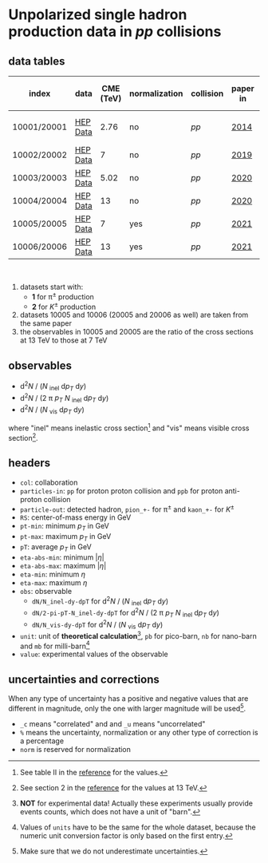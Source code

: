 # Unpolarized single hadron production data in <i>pp</i> collisions

## data tables

| index       | data                     | CME (TeV) | normalization | collision | paper in             | data recorded in | collaboration |
| -----       | -----                    | -----     | -----         | -----     | -----                | -----            | -----         |
| 10001/20001 | [HEP Data][link.10001.d] | 2.76      | no            | <i>pp</i> | [2014][link.10001.p] | 2010 and 2011    | ALICE         |
| 10002/20002 | [HEP Data][link.10002.d] | 7         | no            | <i>pp</i> | [2019][link.10002.p] | 2010             | ALICE         |
| 10003/20003 | [HEP Data][link.10003.d] | 5.02      | no            | <i>pp</i> | [2020][link.10003.p] | 2015             | ALICE         |
| 10004/20004 | [HEP Data][link.10004.d] | 13        | no            | <i>pp</i> | [2020][link.10004.p] | 2016             | ALICE         |
| 10005/20005 | [HEP Data][link.10005.d] | 7         | yes           | <i>pp</i> | [2021][link.10005.p] | 2015             | ALICE         |
| 10006/20006 | [HEP Data][link.10005.d] | 13        | yes           | <i>pp</i> | [2021][link.10005.p] | 2015             | ALICE         |

<br/>

1. datasets start with:
    - <b>1</b> for &pi;<sup>&pm;</sup> production
    - <b>2</b> for <i>K</i><sup>&pm;</sup> production
2. datasets 10005 and 10006 (20005 and 20006 as well) are taken from the same paper
3. the observables in 10005 and 20005 are the ratio of the cross sections at 13 TeV to those at 7 TeV

[link.10001.d]: https://www.hepdata.net/record/ins1276299 'HEPData'
[link.10002.d]: https://www.hepdata.net/record/ins1684320 'HEPData'
[link.10003.d]: https://www.hepdata.net/record/ins1759506 'HEPData'
[link.10004.d]: https://www.hepdata.net/record/ins1784041 'HEPData'
[link.10005.d]: https://www.hepdata.net/record/ins1797443 'HEPData'

[link.10001.p]: https://doi.org/10.1016/j.physletb.2014.07.011 'DOI'
[link.10002.p]: https://doi.org/10.1103/PhysRevC.99.024906 'DOI'
[link.10003.p]: https://doi.org/10.1103/PhysRevC.101.044907 'DOI'
[link.10004.p]: https://doi.org/10.1140/epjc/s10052-020-8125-1 'DOI'
[link.10005.p]: https://doi.org/10.1140/epjc/s10052-020-08690-5 'DOI'

## observables

- d<sup>2</sup><i>N</i> / (<i>N</i> <sub>inel</sub> d<i>p<sub>T</sub></i> d<i>y</i>)
- d<sup>2</sup><i>N</i> / (2 &pi; <i>p<sub>T</sub></i> <i>N</i> <sub>inel</sub> d<i>p<sub>T</sub></i> d<i>y</i>)
- d<sup>2</sup><i>N</i> / (<i>N</i> <sub>vis</sub> d<i>p<sub>T</sub></i> d<i>y</i>)

where "inel" means inelastic cross section[^1] and "vis" means visible cross section[^2].

[^1]: See table II in the [reference][link.sigma_inelastic] for the values.
[^2]: See section 2 in the [reference][link.sigma_visible] for the values at 13 TeV.

[link.sigma_inelastic]: https://doi.org/10.1103/PhysRevC.97.054910 'DOI'
[link.sigma_visible]: https://cds.cern.ch/record/2160174

## headers

- `col`: collaboration
- `particles-in`: `pp` for proton proton collision and `ppb` for proton anti-proton collision
- `particle-out`: detected hadron, `pion_+-` for &pi;<sup>&pm;</sup> and `kaon_+-` for <i>K</i><sup>&pm;</sup>
- `RS`: center-of-mass energy in GeV
- `pt-min`: minimum <i>p<sub>T</sub></i> in GeV
- `pt-max`: maximum <i>p<sub>T</sub></i> in GeV
- `pT`: average <i>p<sub>T</sub></i> in GeV
- `eta-abs-min`: minimum |<i>&eta;</i>|
- `eta-abs-max`: maximum |<i>&eta;</i>|
- `eta-min`: minimum <i>&eta;</i>
- `eta-max`: maximum <i>&eta;</i>
- `obs`: observable
    - `dN/N_inel-dy-dpT` for d<sup>2</sup><i>N</i> / (<i>N</i> <sub>inel</sub> d<i>p<sub>T</sub></i> d<i>y</i>)
    - `dN/2-pi-pT-N_inel-dy-dpT` for d<sup>2</sup><i>N</i> / (2 &pi; <i>p<sub>T</sub></i> <i>N</i> <sub>inel</sub> d<i>p<sub>T</sub></i> d<i>y</i>)
    - `dN/N_vis-dy-dpT` for d<sup>2</sup><i>N</i> / (<i>N</i> <sub>vis</sub> d<i>p<sub>T</sub></i> d<i>y</i>)
- `unit`: unit of <b>theoretical calculation</b>[^3], `pb` for pico-barn, `nb` for nano-barn and `mb` for milli-barn[^4]
- `value`: experimental values of the observable

[^3]: <b>NOT</b> for experimental data! Actually these experiments usually provide events counts, which does not have a unit of "barn".
[^4]: Values of `units` have to be the same for the whole dataset, because the numeric unit conversion factor is only based on the first entry.

## uncertainties and corrections

When any type of uncertainty has a positive and negative values that are different in magnitude, only the one with larger magnitude will be used[^5].

- `_c` means "correlated" and and `_u` means "uncorrelated"
- `%` means the uncertainty, normalization or any other type of correction is a percentage
- `norm` is reserved for normalization

[^5]: Make sure that we do not underestimate uncertainties.
